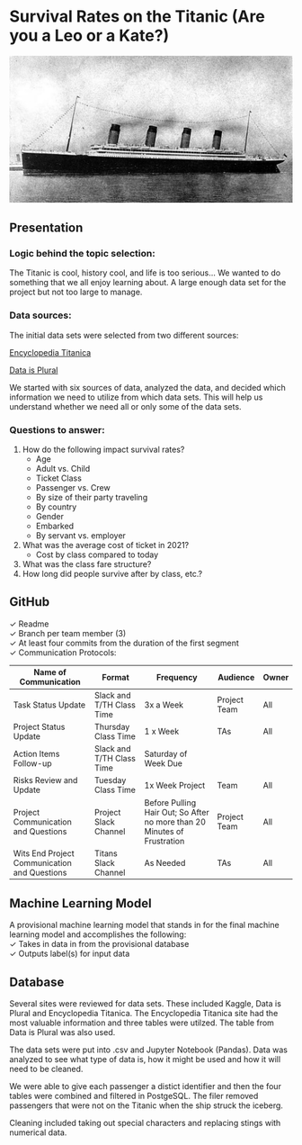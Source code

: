 # Survival Rates on the Titanic (Are you a Leo or a Kate?)
![](Resources\Images\R_M_S_Titanic.jpg)

## Presentation

### Logic behind the topic selection:
The Titanic is cool, history cool, and life is too serious… We wanted to do something that we all enjoy learning about. A large enough data set for the project but not too large to manage.

### Data sources:
The initial data sets were selected from two different sources:

[Encyclopedia Titanica](https://www.encyclopedia-titanica.org/)

[Data is Plural](https://www.data-is-plural.com/archive/2016-03-30-edition/)

We started with six sources of data, analyzed the data, and decided which information we need to utilize from which data sets.  This will help us understand whether we need all or only some of the data sets.

### Questions to answer:
1. How do the following impact survival rates?
    * Age
    * Adult vs. Child
    * Ticket Class
    * Passenger vs. Crew
    * By size of their party traveling
    * By country
    * Gender
    * Embarked
    * By servant vs. employer
2. What was the average cost of ticket in 2021?
    * Cost by class compared to today
3. What was the class fare structure?
4. How long did people survive after by class, etc.?

## GitHub 

✓ Readme  
✓ Branch per team member (3)  
✓ At least four commits from the duration of the first segment  
✓ Communication Protocols:

Name of Communication | Format | Frequency | Audience | Owner
----------------------|--------|-----------|----------|------
Task Status Update | Slack and T/TH Class Time | 3x a Week | Project Team | All
Project Status Update |	Thursday Class Time |	1 x Week |	TAs |	All
Action Items Follow-up |	Slack and T/TH Class Time |	Saturday of Week Due		
Risks Review and Update |	Tuesday Class Time |	1x Week	Project | Team |	All
Project Communication and Questions |	Project Slack Channel |	Before Pulling Hair Out; So After no more than 20 Minutes of Frustration |	Project Team |	All
Wits End Project Communication and Questions |	Titans Slack Channel |	As Needed |	TAs	 | All

## Machine Learning Model

A provisional machine learning model that stands in for the final machine learning model and accomplishes the following:   
✓ Takes in data in from the provisional database   
✓ Outputs label(s) for input data

## Database

Several sites were reviewed for data sets.  These included Kaggle, Data is Plural and Encyclopedia Titanica.  The Encyclopedia Titanica site had the most valuable information and three tables were utilzed.  The table from Data is Plural was also used. 

The data sets were put into .csv and Jupyter Notebook (Pandas).  Data was analyzed to see what type of data is, how it might be used and how it will need to be cleaned.  

We were able to give each passenger a distict identifier and then the four tables were combined and filtered in PostgeSQL.  The filer removed passengers that were not on the Titanic when the ship struck the iceberg.

Cleaning included taking out special characters and replacing stings with numerical data.